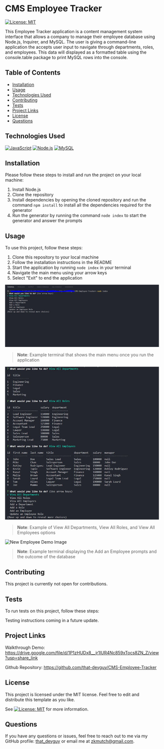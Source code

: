 # CMS Employee Tracker
[![License: MIT](https://img.shields.io/badge/License-MIT-yellow.svg)](https://opensource.org/licenses/MIT)
  
This Employee Tracker application is a content management system interface that allows a company to manage their employee database using Node.js, Inquirer, and MySQL. The user is giving a command-line application the accepts user input to navigate through departments, roles, and employees. This data will displayed as a formatted table using the console.table package to print MySQL rows into the console.
  
  
## Table of Contents

- [Installation](#installation)
- [Usage](#usage)
- [Technologies Used](#technologies-used)
- [Contributing](#contributing)
- [Tests](#tests)
- [Project Links](#project-links)
- [License](#license)
- [Questions](#questions)

## Technologies Used

[![JavaScript](https://img.shields.io/badge/JavaScript-ES6+-yellow)](https://www.ecma-international.org/ecma-262/)
[![Node.js](https://img.shields.io/badge/Node.js-v14.15.5-green)](https://nodejs.org/)
[![MySQL](https://img.shields.io/badge/MySQL-v8.0-blue)](https://www.mysql.com/)

## Installation

Please follow these steps to install and run the project on your local machine:

1. Install Node.js
2. Clone the repository
3. Install dependencies by opening the cloned repository and run the command `npm install` to install all the dependencies required for the generator
4. Run the generator by running the command `node index` to start the generator and answer the prompts
  
## Usage
  
To use this project, follow these steps:

1. Clone this repository to your local machine
2. Follow the installation instructions in the README
3. Start the application by running `node index` in your terminal
4. Navigate the main menu using your arrow keys
5. Select "Exit" to end the application

![Main Menu Demo Image](/assets/images/main-menu-demo.JPG)
> **Note**: Example terminal that shows the main menu once you run the application

![Database Tables Demo Image](/assets/images/view-all-x-demo.JPG)
> **Note**: Example of View All Departments, View All Roles, and View All Employees options

![New Employee Demo Image](/assets/images/inquirer-prompts-demo.JPG)
> **Note**: Example terminal displaying the Add an Employee prompts and the outcome of the database

## Contributing

This project is currently not open for contributions.

## Tests

To run tests on this project, follow these steps:

Testing instructions coming in a future update.
  
## Project Links
  
Walkthrough Demo: https://drive.google.com/file/d/1P1zHUDx8__jr1lUR4Nc859xTocs8ZN_Z/view?usp=share_link

Github Repository: https://github.com/that-devguy/CMS-Employee-Tracker

## License

This project is licensed under the MIT license. Feel free to edit and distribute this template as you like.

See [![License: MIT](https://img.shields.io/badge/License-MIT-yellow.svg)](https://opensource.org/licenses/MIT) for more information.

## Questions

If you have any questions or issues, feel free to reach out to me via my GitHub profile: [that_devguy](https://github.com/that_devguy) or email me at zkmutch@gmail.com.
